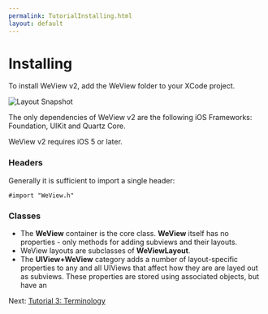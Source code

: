 ```yaml
---
permalink: TutorialInstalling.html
layout: default
---
```


Installing
==

<!-- TEMPLATE START -->

To install WeView v2, add the WeView folder to your XCode project.

![Layout Snapshot](images/WeViewFolderHierarchy.png)

The only dependencies of WeView v2 are the following iOS Frameworks: Foundation, UIKit and Quartz Core.

WeView v2 requires iOS 5 or later.


### Headers

Generally it is sufficient to import a single header:

    #import "WeView.h"

### Classes

* The **WeView** container is the core class.  **WeView** itself has no properties - only methods for adding subviews and their layouts.
* WeView layouts are subclasses of **WeViewLayout**.
* The **UIView+WeView** category adds a number of layout-specific properties to any and all UIViews that affect how they are are layed out as subviews.  These properties are stored using associated objects, but have an

<!-- TEMPLATE END -->

<p class="nextLink">Next:  <a href="TutorialTerminology.html">Tutorial 3: Terminology</a></p>